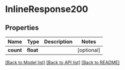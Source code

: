 # InlineResponse200

## Properties
Name | Type | Description | Notes
------------ | ------------- | ------------- | -------------
**count** | **float** |  | [optional] 

[[Back to Model list]](../README.md#documentation-for-models) [[Back to API list]](../README.md#documentation-for-api-endpoints) [[Back to README]](../README.md)


